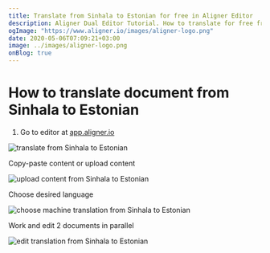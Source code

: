 ```yaml
---
title: Translate from Sinhala to Estonian for free in Aligner Editor
description: Aligner Dual Editor Tutorial. How to translate for free from Sinhala to Estonian. Aligner is multilingual document management platform. 
ogImage: "https://www.aligner.io/images/aligner-logo.png"
date: 2020-05-06T07:09:21+03:00
image: ../images/aligner-logo.png
onBlog: true
---
```


# How to translate document from Sinhala to Estonian

1. Go to editor at [app.aligner.io](https://app.aligner.io "Aligner App web page")

![translate from Sinhala to Estonian](../aligner-blank-editor.png "translate from Sinhala to Estonian")

Copy-paste content or upload content

![upload content from Sinhala to Estonian](../aligner-uploaded-document.png "upload content from Sinhala to Estonian")

Choose desired language

![choose machine translation from Sinhala to Estonian](../aligner-language-dropdown.png "choose machine translation from Sinhala to Estonian")

Work and edit 2 documents in parallel

![edit translation from Sinhala to Estonian](../aligner-double-sitded-editor.png "edit translation from Sinhala to Estonian")

